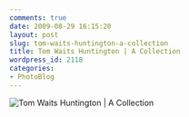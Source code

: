 ```yaml
---
comments: true
date: 2009-08-29 16:15:20
layout: post
slug: tom-waits-huntington-a-collection
title: Tom Waits Huntington | A Collection
wordpress_id: 2118
categories:
- PhotoBlog
---
```


![Tom Waits Huntington | A Collection](http://ryanfitzer.com/main/wp-content/uploads/2009/08/collection4.jpg)
